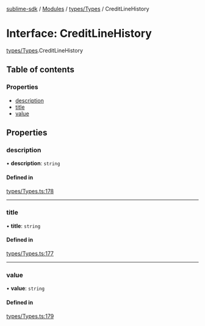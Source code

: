 [sublime-sdk](../README.md) / [Modules](../modules.md) / [types/Types](../modules/types_Types.md) / CreditLineHistory

# Interface: CreditLineHistory

[types/Types](../modules/types_Types.md).CreditLineHistory

## Table of contents

### Properties

- [description](types_Types.CreditLineHistory.md#description)
- [title](types_Types.CreditLineHistory.md#title)
- [value](types_Types.CreditLineHistory.md#value)

## Properties

### description

• **description**: `string`

#### Defined in

[types/Types.ts:178](https://github.com/sublime-finance/sublime-sdk/blob/b302b75/src/types/Types.ts#L178)

___

### title

• **title**: `string`

#### Defined in

[types/Types.ts:177](https://github.com/sublime-finance/sublime-sdk/blob/b302b75/src/types/Types.ts#L177)

___

### value

• **value**: `string`

#### Defined in

[types/Types.ts:179](https://github.com/sublime-finance/sublime-sdk/blob/b302b75/src/types/Types.ts#L179)
